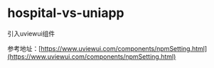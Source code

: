 # hospital-vs-uniapp

引入uviewui组件

参考地址：[https://www.uviewui.com/components/npmSetting.html](https://www.uviewui.com/components/npmSetting.html)


